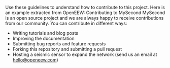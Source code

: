 Use these guidelines to understand how to contribute to this project.
Here is an example extracted from OpenEEW:
Contributing to MySecond
MySecond is an open source project and we are always happy to receive contributions from our community. You can contribute in different ways:
- Writing tutorials and blog posts
- Improving the documentation
- Submitting bug reports and feature requests
- Forking this repository and submitting a pull request
- Hosting a seismic sensor to expand the network (send us an email at hello@openeew.com)
